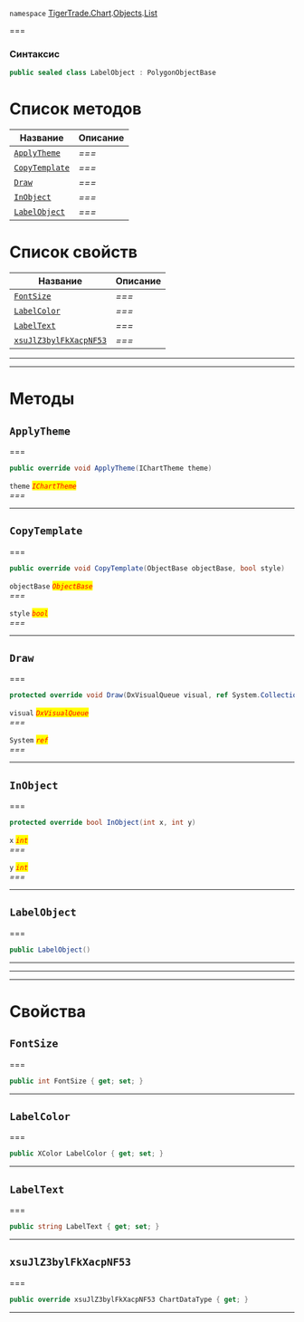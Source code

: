 
`namespace` [TigerTrade.Chart](../../../TigerTrade.Chart.md).[Objects](../../../TigerTrade.Chart/Objects.md).[List](../../../TigerTrade.Chart/Objects/List.md)


===

### Синтаксис
```csharp
public sealed class LabelObject : PolygonObjectBase
```


# Список методов
| Название | Описание |
| --- | --- |
| [`ApplyTheme`](#method-applytheme) | *===* |
| [`CopyTemplate`](#method-copytemplate) | *===* |
| [`Draw`](#method-draw) | *===* |
| [`InObject`](#method-inobject) | *===* |
| [`LabelObject`](#method-labelobject) | *===* |

# Список свойств
| Название | Описание |
| --- | --- |
| [`FontSize`](#property-fontsize) | *===* |
| [`LabelColor`](#property-labelcolor) | *===* |
| [`LabelText`](#property-labeltext) | *===* |
| [`xsuJlZ3bylFkXacpNF53`](#property-xsujlz3bylfkxacpnf53) | *===* |





***  
***  
# Методы

## `ApplyTheme`<a href="method-applytheme" id="method-applytheme"></a>
===
```csharp
public override void ApplyTheme(IChartTheme theme)
```

`theme` <mark style="color:red;">*`IChartTheme`*</mark>  
 *===*  


***  

## `CopyTemplate`<a href="method-copytemplate" id="method-copytemplate"></a>
===
```csharp
public override void CopyTemplate(ObjectBase objectBase, bool style)
```
`objectBase` <mark style="color:red;">*`ObjectBase`*</mark>  
 *===*  

`style` <mark style="color:red;">*`bool`*</mark>  
 *===*  


***  

## `Draw`<a href="method-draw" id="method-draw"></a>
===
```csharp
protected override void Draw(DxVisualQueue visual, ref System.Collections.Generic.List<ObjectLabelInfo> labels)
```
`visual` <mark style="color:red;">*`DxVisualQueue`*</mark>  
 *===*  

`System` <mark style="color:red;">*`ref`*</mark>  
 *===*  


***  

## `InObject`<a href="method-inobject" id="method-inobject"></a>
===
```csharp
protected override bool InObject(int x, int y)
```
`x` <mark style="color:red;">*`int`*</mark>  
 *===*  

`y` <mark style="color:red;">*`int`*</mark>  
 *===*  


***  

## `LabelObject`<a href="method-labelobject" id="method-labelobject"></a>
===
```csharp
public LabelObject()
```

***  
***  
 ***  
# Свойства

## `FontSize`<a href="property-fontsize" id="property-fontsize"></a>
===
```csharp
public int FontSize { get; set; }
```  
***

## `LabelColor`<a href="property-labelcolor" id="property-labelcolor"></a>
===
```csharp
public XColor LabelColor { get; set; }
```  
***

## `LabelText`<a href="property-labeltext" id="property-labeltext"></a>
===
```csharp
public string LabelText { get; set; }
```  
***

## `xsuJlZ3bylFkXacpNF53`<a href="property-xsujlz3bylfkxacpnf53" id="property-xsujlz3bylfkxacpnf53"></a>
===
```csharp
public override xsuJlZ3bylFkXacpNF53 ChartDataType { get; }
```  
***

